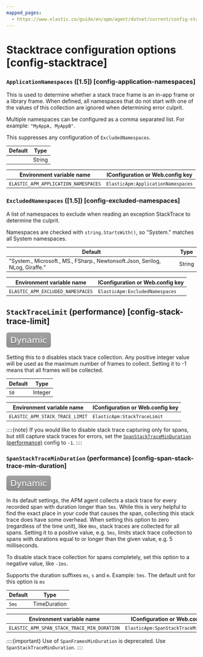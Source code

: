 ```yaml
---
mapped_pages:
  - https://www.elastic.co/guide/en/apm/agent/dotnet/current/config-stacktrace.html
---
```


# Stacktrace configuration options [config-stacktrace]


### `ApplicationNamespaces` ([1.5]) [config-application-namespaces]

This is used to determine whether a stack trace frame is an in-app frame or a library frame. When defined, all namespaces that do not start with one of the values of this collection are ignored when determining error culprit.

Multiple namespaces can be configured as a comma separated list. For example: `"MyAppA, MyAppB"`.

This suppresses any configuration of `ExcludedNamespaces`.

| Default | Type |
| --- | --- |
| <empty string> | String |

| Environment variable name | IConfiguration or Web.config key |
| --- | --- |
| `ELASTIC_APM_APPLICATION_NAMESPACES` | `ElasticApm:ApplicationNamespaces` |


### `ExcludedNamespaces` ([1.5]) [config-excluded-namespaces]

A list of namespaces to exclude when reading an exception StackTrace to determine the culprit.

Namespaces are checked with `string.StartsWith()`, so "System." matches all System namespaces.

| Default | Type |
| --- | --- |
| "System., Microsoft., MS., FSharp., Newtonsoft.Json, Serilog, NLog, Giraffe." | String |

| Environment variable name | IConfiguration or Web.config key |
| --- | --- |
| `ELASTIC_APM_EXCLUDED_NAMESPACES` | `ElasticApm:ExcludedNamespaces` |

## `StackTraceLimit` (performance) [config-stack-trace-limit]

[![dynamic config](../images/dynamic-config.svg "") ](/reference/configuration.md#dynamic-configuration)

Setting this to `0` disables stack trace collection. Any positive integer value will be used as the maximum number of frames to collect. Setting it to -1 means that all frames will be collected.

| Default | Type |
| --- | --- |
| `50` | Integer |

| Environment variable name | IConfiguration or Web.config key |
| --- | --- |
| `ELASTIC_APM_STACK_TRACE_LIMIT` | `ElasticApm:StackTraceLimit` |

::::{note}
If you would like to disable stack trace capturing only for spans, but still capture stack traces for errors, set the [`SpanStackTraceMinDuration` (performance)](#config-span-stack-trace-min-duration) config to `-1`.
::::



### `SpanStackTraceMinDuration` (performance) [config-span-stack-trace-min-duration]

[![dynamic config](../images/dynamic-config.svg "") ](/reference/configuration.md#dynamic-configuration)

In its default settings, the APM agent collects a stack trace for every recorded span with duration longer than `5ms`. While this is very helpful to find the exact place in your code that causes the span, collecting this stack trace does have some overhead. When setting this option to zero (regardless of the time unit), like `0ms`, stack traces are collected for all spans. Setting it to a positive value, e.g. `5ms`, limits stack trace collection to spans with durations equal to or longer than the given value, e.g. 5 milliseconds.

To disable stack trace collection for spans completely, set this option to a negative value, like `-1ms`.

Supports the duration suffixes `ms`, `s` and `m`. Example: `5ms`. The default unit for this option is `ms`

| Default | Type |
| --- | --- |
| `5ms` | TimeDuration |

| Environment variable name | IConfiguration or Web.config key |
| --- | --- |
| `ELASTIC_APM_SPAN_STACK_TRACE_MIN_DURATION` | `ElasticApm:SpanStackTraceMinDuration` |

::::{important}
Use of `SpanFramesMinDuration` is deprecated. Use `SpanStackTraceMinDuration`.
::::



